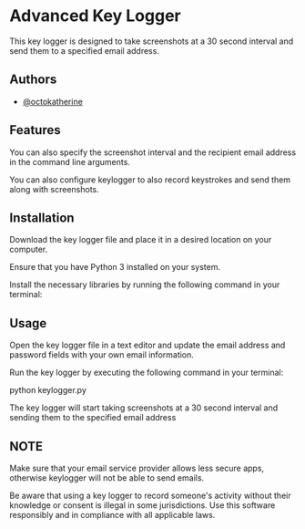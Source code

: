 
# Advanced Key Logger

This key logger is designed to take screenshots at a 30 second interval and send them to a specified email address.


## Authors

- [@octokatherine](https://www.github.com/vikashkumar040203)


## Features


You can also specify the screenshot interval and the recipient email address in the command line arguments.

You can also configure keylogger to also record keystrokes and send them along with screenshots.

## Installation 

Download the key logger file and place it in a desired location on your computer.

Ensure that you have Python 3 installed on your system.

Install the necessary libraries by running the following command in your terminal:

## Usage


Open the key logger file in a text editor and update the email address and password fields with your own email information.

Run the key logger by executing the following command in your terminal:


python keylogger.py

The key logger will start taking screenshots at a 30 second interval and sending them to the specified email address



## NOTE
Make sure that your email service provider allows less secure apps, otherwise keylogger will not be able to send emails.

Be aware that using a key logger to record someone's activity without their knowledge or consent is illegal in some jurisdictions. Use this software responsibly and in compliance with all applicable laws.

